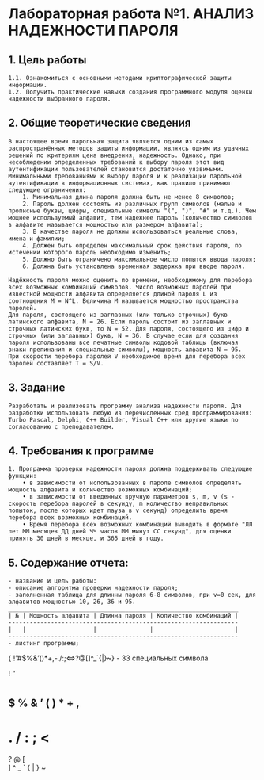 # Лабораторная работа №1. АНАЛИЗ НАДЕЖНОСТИ ПАРОЛЯ

## 1. Цель работы  
    1.1. Ознакомиться с основными методами криптографической защиты информации.
    1.2. Получить практические навыки создания программного модуля оценки надежности выбранного пароля.

## 2. Общие теоретические сведения
    В настоящее время парольная защита является одним из самых распространённых методов защиты информации, являясь одним из удачных решений по критериям цена внедрения, надежность. Однако, при несоблюдении определенных требований к выбору пароля этот вид аутентификации пользователей становится достаточно уязвимыми. Минимальными требованиями к выбору пароля и к реализации парольной аутентификации в информационных системах, как правило принимают следующие ограничения:
        1. Минимальная длина пароля должна быть не менее 8 символов;
        2. Пароль должен состоять из различных групп символов (малые и прописные буквы, цифры, специальные символы "(", ")", "#" и т.д.). Чем мощнее используемый алфавит, тем надежнее пароль (количество символов в алфавите называется мощностью или размером алфавита);
        3. В качестве пароля не должны использоваться реальные слова, имена и фамилии;
        4. Должен быть определен максимальный срок действия пароля, по истечении которого пароль необходимо изменить;
        5. Должно быть ограничено максимальное число попыток ввода пароля;
        6. Должна быть установлена временная задержка при вводе пароля.
    
    Надёжность пароля можно оценить по времени, необходимому для перебора всех возможных комбинаций символов. Число возможных паролей при известной мощности алфавита определяется длиной пароля L из соотношения М = N^L. Величина М называется мощностью пространства паролей.
    Для пароля, состоящего из заглавных (или только строчных) букв латинского алфавита, N = 26. Если пароль состоит из заглавных и строчных латинских букв, то N = 52. Для пароля, состоящего из цифр и строчных (или заглавных) букв, N = 36. В случае если для создания пароля использованы все печатные символы кодовой таблицы (включая знаки препинания и специальные символы), мощность алфавита N = 95.
    При скорости перебора паролей V необходимое время для перебора всех паролей составляет Т = S/V.
## 3. Задание
    Разработать и реализовать программу анализа надежности пароля. Для разработки использовать любую из перечисленных сред программирования: Turbo Pascal, Delphi, C++ Builder, Visual C++ или другие языки по согласованию с преподавателем.
## 4. Требования к программе
    1. Программа проверки надежности пароля должна поддерживать следующие функции:
        • в зависимости от использованных в пароле символов определять мощность алфавита и количество возможных комбинаций;
        • в зависимости от введенных вручную параметров s, m, v (s - скорость перебора паролей в секунду, m количество неправильных попыток, после которых идет пауза в v секунд) определить время перебора всех возможных комбинаций.
        • Время перебора всех возможных комбинаций выводить в формате "ЛЛ лет ММ месяцев ДД дней ЧЧ часов ММ минут СС секунд", для оценки принять 30 дней в месяце, и 365 дней в году.
## 5. Содержание отчета:
    - название и цель работы:
    - описание алгоритма проверки надежности пароля;
    - заполненная таблица для длинны пароля 6-8 символов, при v=0 сек, для алфавитов мощностью 10, 26, 36 и 95.
    _________________________________________________________________
    | № | Мощность алфавита | Длинна пароля | Количество комбинаций |
    -----------------------------------------------------------------
    |   |                   |               |                       |
    -----------------------------------------------------------------
    - листинг программы;
    








{ !”#$%&’()*+,-./:;<=>?@[\]^_`{|}~} - 33 специальных символа

 
!
”
#
$
%
&
’
(
)
*
+
,
-
.
/
:
;
<
=
>
?
@
[
\
]
^
_
`
{
|
}
~